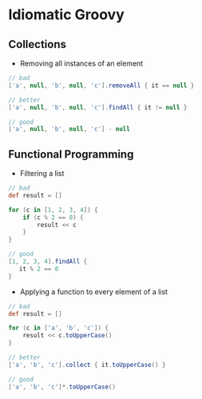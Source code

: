 # Idiomatic Groovy

## Collections

* Removing all instances of an element

```groovy
// bad
['a', null, 'b', null, 'c'].removeAll { it == null }

// better
['a', null, 'b', null, 'c'].findAll { it != null }

// good
['a', null, 'b', null, 'c'] - null
```

## Functional Programming

* Filtering a list

```groovy
// bad
def result = []

for (c in [1, 2, 3, 4]) {
    if (c % 2 == 0) {
        result << c
    }
}

// good
[1, 2, 3, 4].findAll {
   it % 2 == 0
}
```

* Applying a function to every element of a list

```groovy
// bad
def result = []

for (c in ['a', 'b', 'c']) {
    result << c.toUpperCase()
}

// better
['a', 'b', 'c'].collect { it.toUpperCase() }

// good
['a', 'b', 'c']*.toUpperCase()
```
